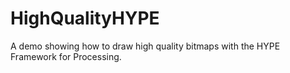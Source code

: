 HighQualityHYPE
===============

A demo showing how to draw high quality bitmaps with the HYPE Framework for Processing.
